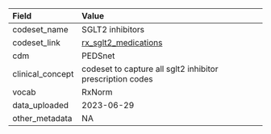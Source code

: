 |Field            |Value                                                     |
|:----------------|:---------------------------------------------------------|
|codeset_name     |SGLT2 inhibitors                                          |
|codeset_link     |[rx_sglt2_medications](https://github.com/PEDSnet/Variable-Dictionary/blob/main/drug/rx_sglt2_medications.csv)|
|cdm              |PEDSnet                                                   |
|clinical_concept |codeset to capture all sglt2 inhibitor prescription codes |
|vocab            |RxNorm                                                    |
|data_uploaded    |2023-06-29                                                |
|other_metadata   |NA                                                        |
